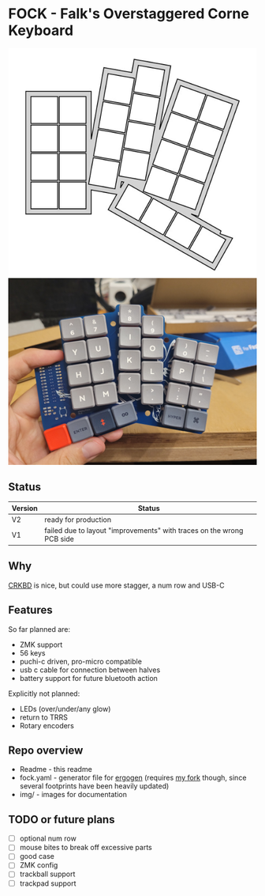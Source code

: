 # FOCK - Falk's Overstaggered Corne Keyboard

![FOCK Layout preview](img/layout-v2.png)
![FOCK Layout preview](img/v1wswitches.jpg)

## Status

| Version | Status |
| --- | --- |
| V2 | ready for production |
| V1 | failed due to layout "improvements" with traces on the wrong PCB side |

## Why

[CRKBD](https://github.com/foostan/crkbd) is nice, but could use more stagger, a num row and USB-C

## Features

So far planned are:

* ZMK support
* 56 keys
* puchi-c driven, pro-micro compatible
* usb c cable for connection between halves
* battery support for future bluetooth action

Explicitly not planned:

* LEDs (over/under/any glow)
* return to TRRS
* Rotary encoders

## Repo overview

* Readme - this readme
* fock.yaml - generator file for [ergogen](https://github.com/ergogen/ergogen) (requires [my fork](https://github.com/elfalko/ergogen) though, since several footprints have been heavily updated)
* img/ - images for documentation

## TODO or future plans

* [ ] optional num row
* [ ] mouse bites to break off excessive parts
* [ ] good case
* [ ] ZMK config
* [ ] trackball support
* [ ] trackpad support

